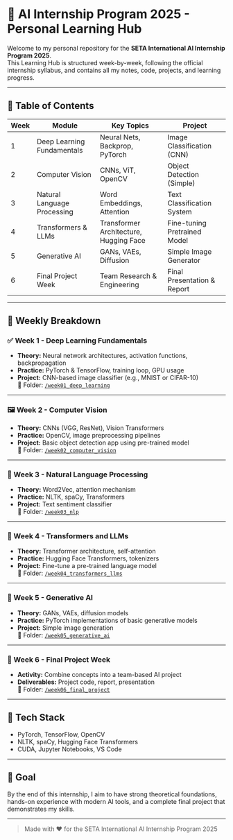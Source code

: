 # 🧠 AI Internship Program 2025 - Personal Learning Hub

Welcome to my personal repository for the **SETA International AI Internship Program 2025**.  
This Learning Hub is structured week-by-week, following the official internship syllabus, and contains all my notes, code, projects, and learning progress.

---

## 📅 Table of Contents

| Week | Module                         | Key Topics                             | Project                                  |
|------|--------------------------------|----------------------------------------|------------------------------------------|
| 1    | Deep Learning Fundamentals     | Neural Nets, Backprop, PyTorch         | Image Classification (CNN)               |
| 2    | Computer Vision                | CNNs, ViT, OpenCV                      | Object Detection (Simple)                |
| 3    | Natural Language Processing    | Word Embeddings, Attention             | Text Classification System               |
| 4    | Transformers & LLMs            | Transformer Architecture, Hugging Face | Fine-tuning Pretrained Model             |
| 5    | Generative AI                  | GANs, VAEs, Diffusion                  | Simple Image Generator                   |
| 6    | Final Project Week             | Team Research & Engineering            | Final Presentation & Report              |

---

## 📖 Weekly Breakdown

### ✅ Week 1 - Deep Learning Fundamentals
- **Theory:** Neural network architectures, activation functions, backpropagation  
- **Practice:** PyTorch & TensorFlow, training loop, GPU usage  
- **Project:** CNN-based image classifier (e.g., MNIST or CIFAR-10)  
📂 Folder: [`/week01_deep_learning`](./week01_deep_learning)

---

### 🖼️ Week 2 - Computer Vision
- **Theory:** CNNs (VGG, ResNet), Vision Transformers  
- **Practice:** OpenCV, image preprocessing pipelines  
- **Project:** Basic object detection app using pre-trained model  
📂 Folder: [`/week02_computer_vision`](./week02_computer_vision)

---

### 📝 Week 3 - Natural Language Processing
- **Theory:** Word2Vec, attention mechanism  
- **Practice:** NLTK, spaCy, Transformers  
- **Project:** Text sentiment classifier  
📂 Folder: [`/week03_nlp`](./week03_nlp)

---

### 🤖 Week 4 - Transformers and LLMs
- **Theory:** Transformer architecture, self-attention  
- **Practice:** Hugging Face Transformers, tokenizers  
- **Project:** Fine-tune a pre-trained language model  
📂 Folder: [`/week04_transformers_llms`](./week04_transformers_llms)

---

### 🎨 Week 5 - Generative AI
- **Theory:** GANs, VAEs, diffusion models  
- **Practice:** PyTorch implementations of basic generative models  
- **Project:** Simple image generation  
📂 Folder: [`/week05_generative_ai`](./week05_generative_ai)

---

### 🚀 Week 6 - Final Project Week
- **Activity:** Combine concepts into a team-based AI project  
- **Deliverables:** Project code, report, presentation  
📂 Folder: [`/week06_final_project`](./week06_final_project)

---

## 🧰 Tech Stack

- PyTorch, TensorFlow, OpenCV  
- NLTK, spaCy, Hugging Face Transformers  
- CUDA, Jupyter Notebooks, VS Code  

---

## 🏁 Goal

By the end of this internship, I aim to have strong theoretical foundations, hands-on experience with modern AI tools, and a complete final project that demonstrates my skills.

---

> Made with ❤️ for the SETA International AI Internship Program 2025
